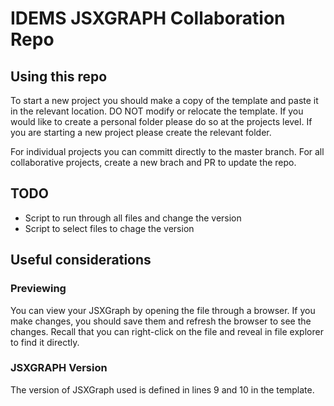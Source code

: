 # IDEMS JSXGRAPH Collaboration Repo
## Using this repo
To start a new project you should make a copy of the template and paste it in the relevant location. DO NOT modify or relocate the template. If you would like to create a personal folder please do so at the projects level. If you are starting a new project please create the relevant folder.

For individual projects you can committ directly to the master branch. For all collaborative projects, create a new brach and PR to update the repo.
## TODO
* Script to run through all files and change the version
* Script to select files to chage the version
## Useful considerations
### Previewing
You can view your JSXGraph by opening the file through a browser. If you make changes, you should save them and refresh the browser to see the changes. Recall that you can right-click on the file and reveal in file explorer to find it directly. 
### JSXGRAPH Version
The version of JSXGraph used is defined in lines 9 and 10 in the template. 

